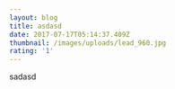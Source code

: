 ```yaml
---
layout: blog
title: asdasd
date: 2017-07-17T05:14:37.409Z
thumbnail: /images/uploads/lead_960.jpg
rating: '1'
---
```

sadasd

